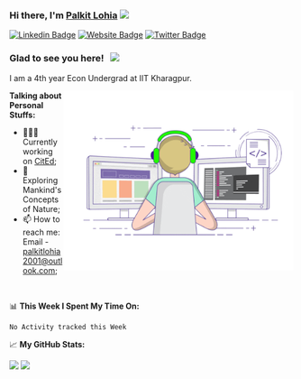 ### Hi there, I'm <a href="https://palkitlohia.me" target="_blank">Palkit Lohia</a> <img src="https://media.giphy.com/media/hvRJCLFzcasrR4ia7z/giphy.gif" width="25px">

[![Linkedin Badge](https://img.shields.io/badge/-LinkedIn-0e76a8?style=flat-square&logo=Linkedin&logoColor=white)](https://linkedin.com/in/palkitlohia)
[![Website Badge](https://img.shields.io/badge/Website-3b5998?style=flat-square&logo=google-chrome&logoColor=white)](https://palkitlohia.me)
[![Twitter Badge](https://img.shields.io/badge/-Twitter-00acee?style=flat-square&logo=Twitter&logoColor=white)](https://twitter.com/spookbite)


### Glad to see you here! &nbsp; ![](https://visitor-badge.glitch.me/badge?page_id=spookbite.spookbite)

I am a 4th year Econ Undergrad at IIT Kharagpur. 

<img align="right" alt="GIF" src="https://github.com/spookbite/spookbite/blob/main/coding.gif?raw=true" width="408" height="318" />
  

**Talking about Personal Stuffs:**

- 👨🏻‍💻 Currently working on <a href="https://citedme.net/" target="_blank">CitEd</a>;
- 🚀 Exploring Mankind's Concepts of Nature;
- 📫 How to reach me: Email - palkitlohia2001@outlook.com;

</br>

📊 **This Week I Spent My Time On:**
<!--START_SECTION:waka-->
```text
No Activity tracked this Week
```
<!--END_SECTION:waka-->


📈 **My GitHub Stats:**

<p>
  <img height="180em" src="https://github-readme-stats.vercel.app/api?username=spookbite&show_icons=true&hide_border=true&&count_private=true&include_all_commits=true" />
  <img height="180em" src="https://github-readme-stats.vercel.app/api/top-langs/?username=spookbite&show_icons=true&hide_border=true&layout=compact&langs_count=8"/>
</p>





